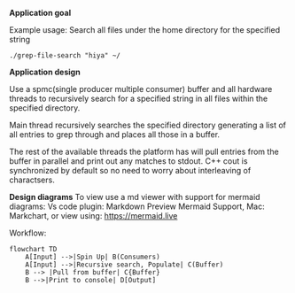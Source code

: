 **Application goal**

Example usage:
Search all files under the home directory for the specified string
```
./grep-file-search "hiya" ~/
```

**Application design**

Use a spmc(single producer multiple consumer) buffer and all hardware threads to 
recursively search for a specified string in all files within the specified directory.

Main thread recursively searches the specified directory generating a list of all 
entries to grep through and places all those in a buffer.

The rest of the available threads the platform has will pull entries from the buffer
in parallel and print out any matches to stdout. C++ cout is synchronized by default 
so no need to worry about interleaving of charactsers.

**Design diagrams**
To view use a md viewer with support for mermaid diagrams:
Vs code plugin: Markdown Preview Mermaid Support, Mac: Markchart, or view using: https://mermaid.live

Workflow:
```mermaid
flowchart TD
    A[Input] -->|Spin Up| B(Consumers)
    A[Input] -->|Recursive search, Populate| C(Buffer)
    B --> |Pull from buffer| C{Buffer}
    B -->|Print to console| D[Output]
```
